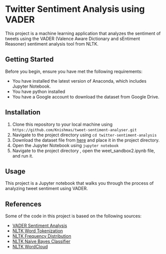 # Twitter Sentiment Analysis using VADER

This project is a machine learning application that analyzes the sentiment of tweets using the VADER (Valence Aware Dictionary and sEntiment Reasoner) sentiment analysis tool from NLTK.

## Getting Started

Before you begin, ensure you have met the following requirements:

* You have installed the latest version of Anaconda, which includes Jupyter Notebook.
* You have python installed
* You have a Google account to download the dataset from Google Drive.

## Installation

1. Clone this repository to your local machine using `https://github.com/Knishmas/tweet-sentiment-analyser.git`
2. Navigate to the project directory using `cd twitter-sentiment-analysis`
3. Download the dataset file from [here](https://drive.google.com/file/d/1W4vyG4CkO1FqFtpmgIW5h1pK_g4uQ4dW/view?usp=sharing) and place it in the project directory.
4. Open the Jupyter Notebook using `jupyter notebook`
5. Navigate to the project directory , open the weet_sandbox2.ipynb file, and run it. 

## Usage

This project is a Jupyter notebook that walks you through the process of analyzing tweet sentiment using VADER.

## References

Some of the code in this project is based on the following sources:

- [VADER Sentiment Analysis](https://www.nltk.org/howto/sentiment.html)
- [NLTK Word Tokenization](https://www.nltk.org/api/nltk.tokenize.html)
- [NLTK Frequency Distribution](https://www.nltk.org/api/nltk.html#nltk.FreqDist)
- [NLTK Naive Bayes Classifier](https://www.nltk.org/api/nltk.classify.html#nltk.classify.naivebayes.NaiveBayesClassifier)
- [NLTK WordCloud](https://www.nltk.org/book/ch05.html)
